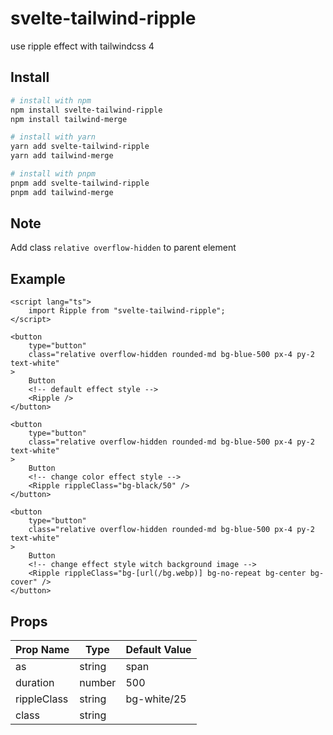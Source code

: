 # svelte-tailwind-ripple

use ripple effect with tailwindcss 4

## Install

```bash
# install with npm
npm install svelte-tailwind-ripple
npm install tailwind-merge

# install with yarn
yarn add svelte-tailwind-ripple
yarn add tailwind-merge

# install with pnpm
pnpm add svelte-tailwind-ripple
pnpm add tailwind-merge
```

## Note

Add class `relative overflow-hidden` to parent element

## Example

```svelte
<script lang="ts">
	import Ripple from "svelte-tailwind-ripple";
</script>

<button
	type="button"
	class="relative overflow-hidden rounded-md bg-blue-500 px-4 py-2 text-white"
>
	Button
	<!-- default effect style -->
	<Ripple />
</button>

<button
	type="button"
	class="relative overflow-hidden rounded-md bg-blue-500 px-4 py-2 text-white"
>
	Button
	<!-- change color effect style -->
	<Ripple rippleClass="bg-black/50" />
</button>

<button
	type="button"
	class="relative overflow-hidden rounded-md bg-blue-500 px-4 py-2 text-white"
>
	Button
	<!-- change effect style witch background image -->
	<Ripple rippleClass="bg-[url(/bg.webp)] bg-no-repeat bg-center bg-cover" />
</button>
```

## Props

| Prop Name   | Type   | Default Value |
| ----------- | ------ | ------------- |
| as          | string | span          |
| duration    | number | 500           |
| rippleClass | string | bg-white/25   |
| class       | string |               |
